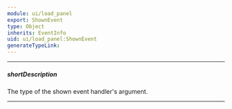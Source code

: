 ```yaml
---
module: ui/load_panel
export: ShownEvent
type: Object
inherits: EventInfo
uid: ui/load_panel:ShownEvent
generateTypeLink: 
---
```

---
##### shortDescription
The type of the shown event handler's argument.

---
<!-- Description goes here -->